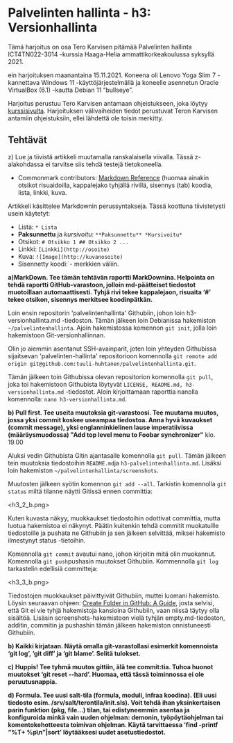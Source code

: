 # Palvelinten hallinta - h3: Versionhallinta

Tämä harjoitus on osa Tero Karvisen pitämää Palvelinten hallinta ICT4TN022-3014 -kurssia 
Haaga-Helia ammattikorkeakoulussa syksyllä 2021.

ein harjoituksen maanantaina 15.11.2021. Koneena oli Lenovo Yoga Slim 7 -kannettava 
Windows 11 -käyttöjärjestelmällä ja koneelle asennetun Oracle VirtualBox (6.1) -kautta
Debian 11 “bullseye”.

Harjoitus perustuu Tero Karvisen antamaan ohjeistukseen, joka löytyy 
[kurssisivulta](https://terokarvinen.com/2021/configuration-management-systems-palvelinten-hallinta-ict4tn022-2021-autumn/).
Harjoituksen välivaiheiden tiedot perustuvat Teron Karvisen antamiin 
ohjeistuksiin, ellei lähdettä ole toisin merkitty.

## Tehtävät

z) Lue ja tiivistä artikkeli muutamalla ranskalaisella viivalla. 
Tässä z-alakohdassa ei tarvitse siis tehdä testejä tietokoneella.

* Commonmark contributors: [Markdown Reference](https://commonmark.org/help/) 
(huomaa ainakin otsikot risuaidoilla, kappalejako tyhjällä rivillä,
 sisennys (tab) koodia, lista, linkki, kuva.

Artikkeli käsittelee Markdownin perussyntakseja. Tässä koottuna tiivistetysti
usein käytetyt:

* Lista: `* Lista`
* **Paksunnettu** ja *kursivoitu*: `**Paksunnettu** *Kursivoitu*`
* Otsikot: `# Otsikko 1 ## Otsikko 2 ...`
* Linkki: `[Linkki](http://osoite)`
* Kuva: `![Image](http://kuvanosoite)`
* Sisennetty koodi:`- merkkien väliin.

**a)MarkDown. Tee tämän tehtävän raportti MarkDownina. Helpointa on tehdä raportti 
GitHub-varastoon, jolloin md-päätteiset tiedostot muotoillaan automaattisesti. 
Tyhjä rivi tekee kappalejaon, risuaita ‘#’ tekee otsikon, sisennys merkitsee 
koodinpätkän.**

Loin ensin repositorin 'palvelintenhallinta' Githubiin, johon loin h3-versionhallinta.md -tiedoston. 
Tämän jälkeen loin Debianissa hakemiston `~/palvelintenhallinta`. Ajoin hakemistossa 
komennon `git init`, jolla loin hakemistoon Git-versionhallinnan. 

Olin jo aiemmin asentanut SSH-avainparit, joten loin yhteyden Githubissa sijaitsevan
'palvelinten-hallinta' repositorioon komennolla `git remote add origin git@github.com:tuuli-huhtanen/palvelintenhallinta.git`. 

Tämän jälkeen toin Githubissa olevan repositorion komennolla `git pull`, joka
toi hakemistoon Githubista löytyvät `LICENSE, README.md, h3-versionhallinta.md`
-tiedostot. Aloin kirjoittamaan raporttia nanolla komennolla: `nano h3-versionhallinta.md`.

**b) Pull first. Tee useita muutoksia git-varastoosi. Tee muutama muutos, 
jossa yksi commit koskee useampaa tiedostoa. Anna hyvä kuvaukset 
(commit message), yksi englanninkielinen lause imperatiivissa (määräysmuodossa) 
"Add top level menu to Foobar synchronizer"** klo. 19.00

Aluksi vedin Githubista Gitin ajantasalle komennolla `git pull`. 
Tämän jälkeen tein muutoksia tiedostoihin `README.md`ja `h3-palvelintenhallinta.md`. Lisäksi
loin hakemiston `~/palvelintenhallinta/screenshots`.

Muutosten jälkeen syötin komennon `git add --all`. Tarkistin komennolla `git status` miltä tilanne näytti 
Gitissä ennen committia:

<h3_2_b.png>

Kuten kuvasta näkyy, muokkaukset tiedostoihin odottivat committia, mutta luotua hakemistoa ei näkynyt.
Päätin kuitenkin tehdä commitit muokatuille tiedostoille ja pushata ne Githubiin ja sen jälkeen selvittää, miksei hakemisto ilmestynyt status -tietoihin.

Komennolla `git commit` avautui nano, johon kirjoitin mitä olin muokannut. Komennolla 
`git push`pushasin muutokset Githubiin. Kommennolla `git log` tarkastelin edellisiä committeja:

<h3_3_b.png>

Tiedostojen muokkaukset päivittyivät Githubiin, muttei luomani hakemisto. Löysin seuraavan
ohjeen: [Create Folder in GitHub: A Guide](https://careerkarma.com/blog/git-create-folder-in-github/), josta selvisi, että Git ei vie tyhjä hakemistoja kansioina Githubiin, vaan niissä täytyy olla sisältöä. Lisäsin screenshots-hakemistoon vielä tyhjän empty.md-tiedoston, additin, commitin ja pushashin tämän jälkeen hakemiston onnistuneesti Githubiin.


**b) Kaikki kirjataan. Näytä omalla git-varastollasi esimerkit komennoista ‘git log’, ‘git diff’ ja ‘git blame’. Selitä tulokset.**

**c) Huppis! Tee tyhmä muutos gittiin, älä tee commit:tia. Tuhoa huonot muutokset ‘git reset --hard’. Huomaa, että tässä toiminnossa ei ole peruutusnappia.**

**d) Formula. Tee uusi salt-tila (formula, moduli, infraa koodina). (Eli uusi tiedosto esim. /srv/salt/terontila/init.sls). Voit tehdä ihan yksinkertaisen parin funktion (pkg, file...) tilan, tai edistyneemmin asentaa ja konfiguroida minkä vain uuden ohjelman: demonin, työpöytäohjelman tai komentokehotteesta toimivan ohjelman. Käytä tarvittaessa ‘find -printf “%T+ %p\n”|sort’ löytääksesi uudet asetustiedostot.**
